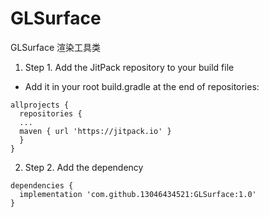 # GLSurface
GLSurface 渲染工具类

1. Step 1. Add the JitPack repository to your build file
- Add it in your root build.gradle at the end of repositories:
```
allprojects {
  repositories {
  ...
  maven { url 'https://jitpack.io' }
  }
}
  ```
 2. Step 2. Add the dependency
```
dependencies {
  implementation 'com.github.13046434521:GLSurface:1.0'
}
```
